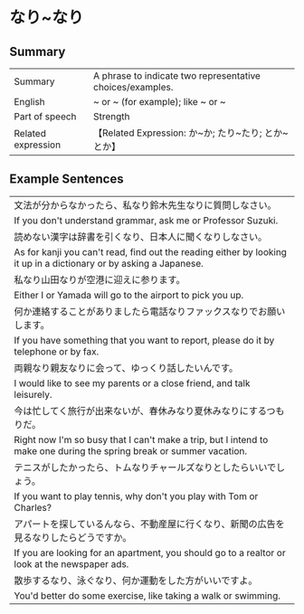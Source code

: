 # なり~なり

## Summary

<table><tr>   <td>Summary</td>   <td>A phrase to indicate two representative choices/examples.</td></tr><tr>   <td>English</td>   <td>~ or ~ (for example); like ~ or ~</td></tr><tr>   <td>Part of speech</td>   <td>Strength</td></tr><tr>   <td>Related expression</td>   <td>【Related Expression: か~か; たり~たり; とか~とか】</td></tr></table>

## Example Sentences

<table><tr><td>文法が分からなかったら、私なり鈴木先生なりに質問しなさい。</td></tr><tr><td>If you don't understand grammar, ask me or Professor Suzuki.</td></tr><tr><td>読めない漢字は辞書を引くなり、日本人に聞くなりしなさい。</td></tr><tr><td>As for kanji you can't read, find out the reading either by looking it up in a dictionary or by asking a Japanese.</td></tr><tr><td>私なり山田なりが空港に迎えに参ります。</td></tr><tr><td>Either I or Yamada will go to the airport to pick you up.</td></tr><tr><td>何か連絡することがありましたら電話なりファックスなりでお願いします。</td></tr><tr><td>If you have something that you want to report, please do it by telephone or by fax.</td></tr><tr><td>両親なり親友なりに会って、ゆっくり話したいんです。</td></tr><tr><td>I would like to see my parents or a close friend, and talk leisurely.</td></tr><tr><td>今は忙してく旅行が出来ないが、春休みなり夏休みなりにするつもりだ。</td></tr><tr><td>Right now I'm so busy that I can't make a trip, but I intend to make one during the spring break or summer vacation.</td></tr><tr><td>テニスがしたかったら、トムなりチャールズなりとしたらいいでしょう。</td></tr><tr><td>If you want to play tennis, why don't you play with Tom or Charles?</td></tr><tr><td>アパートを探しているんなら、不動産屋に行くなり、新聞の広告を見るなりしたらどうですか。</td></tr><tr><td>If you are looking for an apartment, you should go to a realtor or look at the newspaper ads.</td></tr><tr><td>散歩するなり、泳ぐなり、何か運動をした方がいいですよ。</td></tr><tr><td>You'd better do some exercise, like taking a walk or swimming.</td></tr></table>

